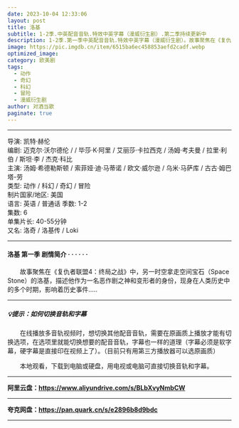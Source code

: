 ```yaml
---
date: 2023-10-04 12:33:06
layout: post
title: 洛基
subtitle: 1-2季.中英配音音轨.特效中英字幕（漫威衍生剧）.第二季持续更新中
description: 1-2季.第一季中英配音音轨.特效中英字幕（漫威衍生剧）。故事聚焦在《复仇者联盟4：终局之战》中，另一时空拿走空间宝石（Space Stone）的洛基，描述他作为一名恶作剧之神和变形者的身份，现身在人类历史中的多个时期，影响着历史事件...
image: https://pic.imgdb.cn/item/6515ba6ec458853aefd2cadf.webp
optimized_image: 
category: 欧美剧
tags:
  - 动作
  - 奇幻
  - 科幻
  - 冒险
  - 漫威衍生剧
author: 对酒当歌
paginate: true
---
```


---

导演: 凯特·赫伦  
编剧: 迈克尔·沃尔德伦 / / 毕莎·K·阿里 / 艾丽莎·卡拉西克 / 汤姆·考夫曼 / 拉里·利伯 / 斯坦·李 / 杰克·科比  
主演: 汤姆·希德勒斯顿 / 索菲娅·迪·马蒂诺 / 欧文·威尔逊 / 乌米·马萨库 / 古古·姆巴塔-劳  
类型: 动作 / 科幻 / 奇幻 / 冒险  
制片国家/地区: 美国  
语言: 英语  /  普通话
季数: 1-2  
集数: 6  
单集片长: 40-55分钟  
又名: 洛奇 / 洛基传 / Loki  

---

#### 洛基 第一季 剧情简介 · · · · · ·

　　故事聚焦在《复仇者联盟4：终局之战》中，另一时空拿走空间宝石（Space Stone）的洛基，描述他作为一名恶作剧之神和变形者的身份，现身在人类历史中的多个时期，影响着历史事件.....

---

##### 💡提示：如何切换音轨和字幕

　　在线播放多音轨视频时，想切换其他配音音轨，需要在原画质上播放才能有切换选项，在选项里就能切换想要的配音音轨，字幕也一样的道理（字幕必须是软字幕，硬字幕是直接印在视频上了）。（目前只有用第三方播放器可以选原画质）

　　本地观看，下载到电脑或硬盘，用电视或电脑可直接切换音轨和字幕。

---

**阿里云盘：<https://www.aliyundrive.com/s/BLbXvyNmbCW>**

---

**夸克网盘：<https://pan.quark.cn/s/e2896b8d9bdc>**

---
